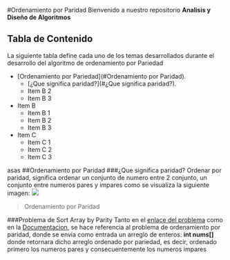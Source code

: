 #Ordenamiento por Paridad 
Bienvenido  a nuestro repositorio 
**Analisis y Diseño de Algoritmos**  

## Tabla de Contenido
La siguiente tabla define cada uno de los temas desarrollados durante el desarrollo del algoritmo de ordenamiento por Pariedad
                
+ [Ordenamiento por Pariedad](#Ordenamiento por Paridad).
    + [¿Que significa paridad?](#¿Que significa paridad?).
    + Item B 2
    + Item B 3
+ Item B
    + Item B 1
    + Item B 2
    + Item B 3
+ Item C
    * Item C 1
    * Item C 2
    * Item C 3
	
asas
##Ordenamiento por Paridad
###¿Que significa paridad?
Ordenar por paridad, significa ordenar un conjunto de numero entre 2 conjunto, un conjunto entre numeros pares y impares como se visualiza la siguiente imagen:
![](https://i.ibb.co/KxmxG9y/Captura2332.png)

> Ordenamiento por Paridad

###Problema de Sort Array by Parity
Tanto en el  [enlace del problema](https://leetcode.com/problems/sort-array-by-parity/) como en la [Documentacion](https://leetcode.com/problems/sort-array-by-parity/), se hace referencia al problema de ordenamiento por paridad, donde se envia como entrada un arreglo de enteros: **int nums[]** donde retornara dicho arreglo ordenado por pariedad, es decir,  ordenado primero los numeros  pares y consecuentemente los numeros impares 



